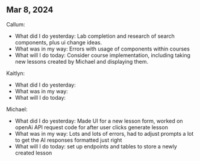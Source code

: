 ## Mar 8, 2024
Callum:
- What did I do yesterday: Lab completion and research of search components, plus ui change ideas.
- What was in my way: Errors with usage of components within courses
- What will I do today: Consider course implementation, including taking new lessons created by Michael and displaying them.

Kaitlyn:
- What did I do yesterday: 
- What was in my way:
- What will I do today: 

Michael:
- What did I do yesterday: Made UI for a new lesson form, worked on openAi API request code for after user clicks generate lesson
- What was in my way: Lots and lots of errors, had to adjust prompts a lot to get the AI responses formatted just right
- What will I do today: set up endpoints and tables to store a newly created lesson
